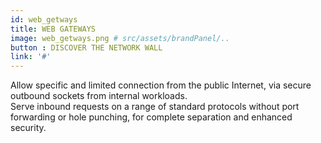 ```yaml
---
id: web_getways
title: WEB GATEWAYS
image: web_getways.png # src/assets/brandPanel/..
button : DISCOVER THE NETWORK WALL
link: '#'
---
```


Allow specific and limited connection from the public Internet, via secure outbound sockets from internal workloads. 
<br />
Serve inbound requests on a range of standard protocols without port forwarding or hole punching, for complete separation and enhanced security.
